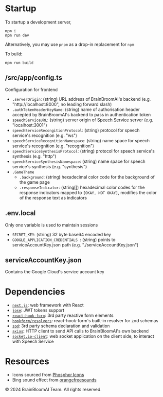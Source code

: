 # Startup
To startup a development server,
```
npm i
npm run dev
```

Alternatively, you may use `pnpm` as a drop-in replacement for `npm`

To build:
```
npm run build
```

## /src/app/config.ts
Configuration for frontend
- `.serverOrigin`: (string) URL address of BrainBroomAI's backend (e.g. "http://localhost:8000", no leading forward slash)
- `.authTokenHeaderKeyName`: (string) name of authorisation header accepted by BrainBroomAI's backend to pass in authentication token
- `speechServiceURL`: (string) server origin of [Speech Service](https://github.com/BrainBloomAI/SpeechService) server (e.g. "localhost:3001")
- `speechServiceRecongitionProtocol`: (string) protocol for speech service's recognition (e.g. "ws")
- `speechServiceRecognitionNamespace`: (string) name space for speech service's recognition (e.g. "recognition")
- `speechServiceSynthesisProtocol`: (string) protocol for speech service's synthesis (e.g. "http")
- `speechServiceSynthesisNamespace`: (string) name space for speech service's synthesis (e.g. "synthesis")
- `.GameTheme`
	- `.background`: (string) hexadecimal color code for the background of the game page
	- `.responseIndicator`: (string[]) hexadecimal color codes for the response indicators mapped to `[OKAY, NOT OKAY]`, modifies the color of the response text as indicators

## .env.local
Only one variable is used to maintain sessions
- `SECRET_KEY`: (string) 32 byte base64 encoded key
- `GOOGLE_APPLICATION_CREDENTIALS `: (string) points to serviceAccountKey.json path (e.g. "./serviceAccountKey.json")

## serviceAccountKey.json
Contains the Google Cloud's service account key

# Dependencies
- [`next.js`](https://nextjs.org/): web framework with React
- [`jose`](https://www.npmjs.com/package/jose): JWT tokens support
- [`react-hook-form`](https://react-hook-form.com/): 3rd party reactive form elements
- [`hookform/resolvers`](https://react-hook-form.com/get-started#SchemaValidation): react-hook-form's built-in resolver for zod schemas
- [`zod`](https://zod.dev/): 3rd party schema declaration and validation
- [`axios`](https://axios-http.com/): HTTP client to send API calls to BrainBloomAI's own backend
- [`socket.io-client`](https://socket.io/): web socket application on the client side, to interact with Speech Service

# Resources
- Icons sourced from [Phosphor Icons](https://phosphoricons.com/)
- Bing sound effect from [orangefreesounds](https://orangefreesounds.com/mario-coin-sound/)

©️ 2024 BrainBloomAI Team. All rights reserved.
